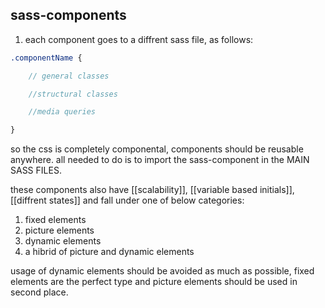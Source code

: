## sass-components
1. each component goes to a diffrent sass file, as follows:
```scss
.componentName {

	// general classes

	//structural classes

	//media queries

}
```

so the css is completely componental, components should be reusable anywhere. all needed to do is to import the sass-component in the MAIN SASS FILES.

these components also have [[scalability]], [[variable based initials]], [[diffrent states]] and fall under one of below categories:
1. fixed elements
2. picture elements
3. dynamic elements
4. a hibrid of picture and dynamic elements

usage of dynamic elements should be avoided as much as possible, fixed elements are the perfect type and picture elements should be used in second place.